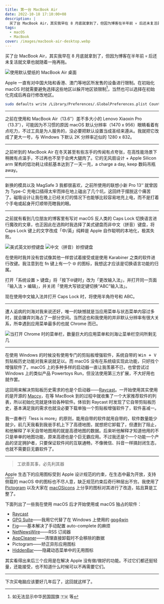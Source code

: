 ```yaml
---
title: 第一台 MacBook Air
date: 2022-10-18 17:10:00+08
description: |
  买了台 MacBook Air，其实我早在 8 月底就拿到了，但因为博客在半年前 💀 后还未复活就文章也就随着一拖再拖。分享一下初次使用 macOS 系统遇到的一些糙点以及如何解决/缓解从 Windows 过来的不适感。
tags:
  - macOS
  - MacBook
cover: /images/macbook-air-desktop.webp
---
```


<script setup>
import { LottieAnimation } from 'lottie-web-vue'
import Hello from '../../src/assets/hello.json'
</script>

<LottieAnimation class="rounded-lg border h-[36vh]" :animationData="Hello" :loop="true" />

买了台 MacBook Air，其实我早在 8 月底就拿到了，但因为博客在半年前 💀 后还未复活就文章也就随着一拖再拖。

![使用默认壁纸的 MacBook Air 桌面](/images/macbook-air-desktop.webp)

Apple 一直有对中国大陆和香港、澳门等地区所发售的设备进行限制。在初始化 macOS 时就需要避免选择这些地区以躲开地区锁限制[^1]，当然也可以选择在初始化完成后再自行修改地区。

```sh
sudo defaults write /Library/Preferences/.GlobalPreferences.plist Country "US"
```

---

之前在使用和 MacBook Air（13.6″）差不多大小的 Lenovo Xiaoxin Pro（13.3″），可能因为不习惯的原因 macOS 默认分辨率（1470 x 956）眼睛看着有点吃力，不过工具是为人服务的，没必要把默认设置当成圣经来遵从。我就把它改成了更大一号，与 Windows 下默认 2K 分辨率近似的 1280 x 832。

---

之前听到的 MacBook Air 在冬天甚至有些冻手的传闻有点夸张，在高性能场景下稍微有点温手，不过再也不至于会烤大腿肉了。它的无风扇设计 + Apple Silicon arm 架构的低功耗让续航基本达到了一天一充，a charge a day, keep 数码吊瓶 away。

---

新换的模具以及 MagSafe 3 我都很喜欢，之前所使用的联想小新 Pro 13‘‘ 就曾因为 Type-C 充电口插得太牢而摔在地上磕出了几个坑，这回终于摆脱这个痛苦了。磁吸设计让我在晚上已经关灯的情况下也能够比较容易地充上电，而不是打着个手电或起身开灯顺带亮瞎我的眼。

---

之前就有看到几位朋友的博客里有写对 macOS 反人类的 Caps Lock 切换语言进行魔改的文章，也正因此在选购时我选择了美式键盘而非中文（拼音）键盘，将 Caps Lock 键上的文字改成「中/英」纯粹是 Apple 自作聪明的本地化，极其失败。

![美式英文妙控键盘](/images/magic-keyboard-us.webp)
![中文（拼音）妙控键盘](/images/magic-keyboard-ch.webp)

在使用时我并没有尝试像其他一样尝试着接受或是使用 Karabiner 之类的软件进行改键。我注意到在 fn 键上有一个 🌐 的图标，我想这才应该是切换语言功能的归属。

打开「系统设置 > 键盘」将「按下🌐键时」改为「更改输入法」，并打开同一页面「输入法 > 编辑」，并关闭「使用大写锁定键切换“ABC”输入法」。

现在使用中文输入法并打开 Caps Lock 时，将使用半角符号和 ABC。

---

遭人诟病的刘海对我来说还好，唯一的缺憾就是当应用菜单与状态菜单内容过多时，就会嫌弃刘海占了一部分空间。当然这也和我使用的并非默认分辨率有很大关系，所幸遇到应用菜单最多的也就 Chrome 而已。

![当打开 Chrome 时的菜单栏，数量巨大的应用菜单和刘海让菜单栏空间所剩无几](/images/chrome-menu-bar-on-macos.webp)

---

在使用 Windows 的时候没有使用专门的剪贴板增强软件，系统自带的 <kbd>Win + V</kbd> 剪贴板历史功能对我来说就足以。而 macOS 没有在系统级实现此功能，只好找个增强软件了。macOS 上的多种多样的启动器一直让我羡慕不已，也曾尝试过 Windows 上的类似产品 Powertoys Run，但没法使用第三方扩展，不大好用也就作罢。

这回用来解决剪贴板历史需求的也是个启动器——[Raycast](https://www.raycast.com/)。一开始使用其实使用的是开源的 [Maccy](https://github.com/p0deje/Maccy)，在等 MacBook 到的过程中就收集了一个大家推荐软件的列表，所以初始化完就是体验各种软件。体验到 Raycast 时发现了它自带剪贴板历史，基本满足我的需求也就没必要下载单独一个剪贴板增强软件了，软件喜减一。

我一直奉行「less is more」的原则，能用自带的软件就用自带的，软件数量能少就少。前几天我看到我爸手机上下了高德地图，就想把它卸载了，但遭到了阻止，和他解释了半天自带地图用的就是高德地图的数据。后来听他解释才知道他用的不只是单单的地图功能，原来高德也是个巨无霸应用。不过我还是个一个功能一个产品的坚定拥护者，只要保证软件间的互联通畅，不像微信、抖音一样搞封闭生态，也就不需要巨无霸软件了。

---

> 工欲善其事，必先利其器

Apple 生态下的应用图标受到 Apple 设计规范的约束，在生态中最为开放，支持<ruby>侧载<rp>(</rp><rt>sideload</rt><rp>)</rp></ruby>的 macOS 中的图标也不尽人意，缺乏规范约束后奇行种层出不穷。我使用了 [Pictogram](https://pictogramapp.com/) 以及大家在 [macOSicons](https://macosicons.com) 上分享的图标对其进行了改造，姑且算是工整了。

下面列出了一些我在使用 macOS 后才开始使用或 macOS 独占的软件：

- [Raycast](https://raycast.com/)
- [GPG Suite](https://gpgtools.org/)——我用它代替了在 Windows 上使用的 [gpg4win](https://www.gpg4win.org/)
- [Fig](https://fig.io/)——基本解决了手动配置 auto-complete 的麻烦
- [NetNewsWire](https://github.com/Ranchero-Software/NetNewsWire)——RSS 订阅器
- [AppCleaner](https://freemacsoft.net/appcleaner/)——清理直接卸载时不会移除的数据
- Pictogram——矫正异形应用图标
- [HiddenBar](https://github.com/dwarvesf/hidden)——隐藏动态菜单中的无用图标

其实看得出来后三个应用是在解决 Apple 没有做/做好的功能。不过它们都还挺轻量，还能接受，也不知道什么时候可以不再需要它们。

---

下次买电脑应该要好几年后了，这回就这样了。

[^1]: 如无法显示中华民国国旗 🇹🇼 等

